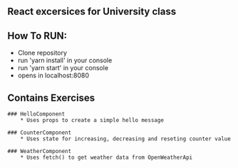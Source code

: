 ## React excersices for University class

## How To RUN:
 * Clone repository
 * run 'yarn install' in your console
 * run 'yarn start' in your console
 * opens in localhost:8080

## Contains Exercises

    ### HelloComponent
        * Uses props to create a simple hello message

    ### CounterComponent
        * Uses state for increasing, decreasing and reseting counter value

    ### WeatherComponent
        * Uses fetch() to get weather data from OpenWeatherApi